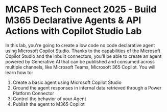 # MCAPS Tech Connect 2025 - Build M365 Declarative Agents & API Actions with Copilot Studio Lab

In this lab, you're going to create a low code no code declarative agent using Microsoft Copilot Studio. Thanks to the capabilities of the Microsoft Copilot Studio and the inbuilt connectors, you'll be able to create an agent powered by Generative AI that can be published and consumed across multiple channels, like Microsoft Teams, Microsoft 365 Copilot.
You will learn how to:

1. Create a basic agent using Microsoft Copilot Studio
2. Ground the agent responses in internal data retrieved through a Power Platform Connector
3. Control the behavior of your Agent
4. Publish the agent to M365 Copilot